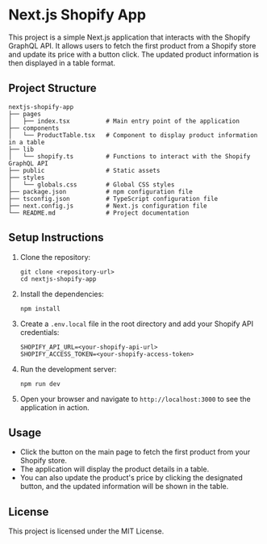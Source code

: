 # Next.js Shopify App

This project is a simple Next.js application that interacts with the Shopify GraphQL API. It allows users to fetch the first product from a Shopify store and update its price with a button click. The updated product information is then displayed in a table format.

## Project Structure

```
nextjs-shopify-app
├── pages
│   ├── index.tsx          # Main entry point of the application
├── components
│   └── ProductTable.tsx   # Component to display product information in a table
├── lib
│   └── shopify.ts         # Functions to interact with the Shopify GraphQL API
├── public                 # Static assets
├── styles
│   └── globals.css        # Global CSS styles
├── package.json           # npm configuration file
├── tsconfig.json          # TypeScript configuration file
├── next.config.js         # Next.js configuration file
└── README.md              # Project documentation
```

## Setup Instructions

1. Clone the repository:
   ```
   git clone <repository-url>
   cd nextjs-shopify-app
   ```

2. Install the dependencies:
   ```
   npm install
   ```

3. Create a `.env.local` file in the root directory and add your Shopify API credentials:
   ```
   SHOPIFY_API_URL=<your-shopify-api-url>
   SHOPIFY_ACCESS_TOKEN=<your-shopify-access-token>
   ```

4. Run the development server:
   ```
   npm run dev
   ```

5. Open your browser and navigate to `http://localhost:3000` to see the application in action.

## Usage

- Click the button on the main page to fetch the first product from your Shopify store.
- The application will display the product details in a table.
- You can also update the product's price by clicking the designated button, and the updated information will be shown in the table.

## License

This project is licensed under the MIT License.